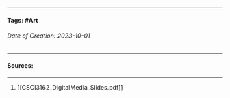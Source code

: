 __________________________________________________________________________
#### **Tags:** #Art 
###### *Date of Creation: 2023-10-01*
__________________________________________________________________________


#### Sources:
__________________________________________________________________________
1. [[CSCI3162_DigitalMedia_Slides.pdf]]